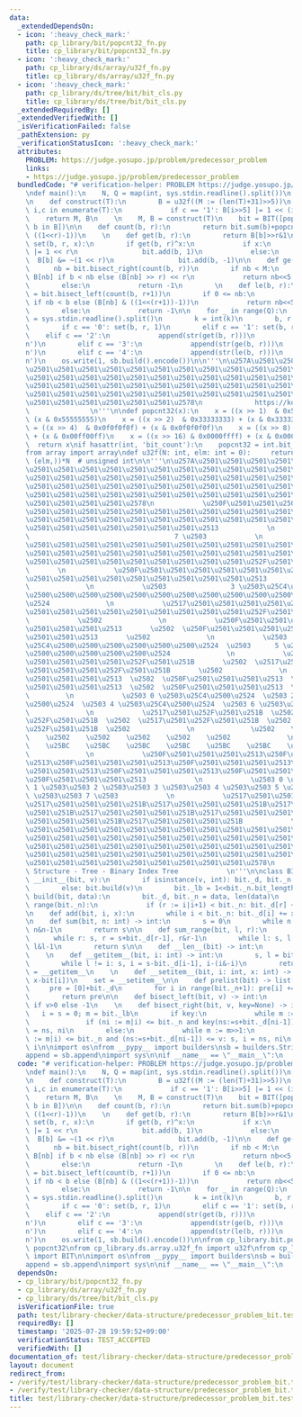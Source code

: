 ```yaml
---
data:
  _extendedDependsOn:
  - icon: ':heavy_check_mark:'
    path: cp_library/bit/popcnt32_fn.py
    title: cp_library/bit/popcnt32_fn.py
  - icon: ':heavy_check_mark:'
    path: cp_library/ds/array/u32f_fn.py
    title: cp_library/ds/array/u32f_fn.py
  - icon: ':heavy_check_mark:'
    path: cp_library/ds/tree/bit/bit_cls.py
    title: cp_library/ds/tree/bit/bit_cls.py
  _extendedRequiredBy: []
  _extendedVerifiedWith: []
  _isVerificationFailed: false
  _pathExtension: py
  _verificationStatusIcon: ':heavy_check_mark:'
  attributes:
    PROBLEM: https://judge.yosupo.jp/problem/predecessor_problem
    links:
    - https://judge.yosupo.jp/problem/predecessor_problem
  bundledCode: "# verification-helper: PROBLEM https://judge.yosupo.jp/problem/predecessor_problem\n\
    \ndef main():\n    N, Q = map(int, sys.stdin.readline().split())\n    T = sys.stdin.readline()\n\
    \n    def construct(T):\n        B = u32f((M := (len(T)+31)>>5))\n        for\
    \ i,c in enumerate(T):\n            if c == '1': B[i>>5] |= 1 << (i&31)\n    \
    \    return M, B\n    \n    M, B = construct(T)\n    bit = BIT([popcnt32(b) for\
    \ b in B])\n\n    def count(b, r):\n        return bit.sum(b)+popcnt32(B[b] &\
    \ ((1<<r)-1))\n    \n    def get(b, r):\n        return B[b]>>r&1\n    \n    def\
    \ set(b, r, x):\n        if get(b, r)^x:\n            if x:\n                B[b]\
    \ |= 1 << r\n                bit.add(b, 1)\n            else:\n              \
    \  B[b] &= ~(1 << r)\n                bit.add(b, -1)\n\n    def ge(b, r):\n  \
    \      nb = bit.bisect_right(count(b, r))\n        if nb < M:\n            m =\
    \ B[nb] if b < nb else (B[nb] >> r) << r\n            return nb<<5|(m & -m).bit_length()-1\n\
    \        else:\n            return -1\n        \n    def le(b, r):\n        nb\
    \ = bit.bisect_left(count(b, r+1))\n        if 0 <= nb:\n            m = B[nb]\
    \ if nb < b else (B[nb] & ((1<<(r+1))-1))\n            return nb<<5|m.bit_length()-1\n\
    \        else:\n            return -1\n\n    for _ in range(Q):\n        c, k\
    \ = sys.stdin.readline().split()\n        k = int(k)\n        b, r = k>>5, k&31\n\
    \        if c == '0': set(b, r, 1)\n        elif c == '1': set(b, r, 0)\n    \
    \    elif c == '2':\n            append(str(get(b, r)))\n            append('\\\
    n')\n        elif c == '3':\n            append(str(ge(b, r)))\n            append('\\\
    n')\n        elif c == '4':\n            append(str(le(b, r)))\n            append('\\\
    n')\n    os.write(1, sb.build().encode())\n\n'''\n\u257A\u2501\u2501\u2501\u2501\
    \u2501\u2501\u2501\u2501\u2501\u2501\u2501\u2501\u2501\u2501\u2501\u2501\u2501\
    \u2501\u2501\u2501\u2501\u2501\u2501\u2501\u2501\u2501\u2501\u2501\u2501\u2501\
    \u2501\u2501\u2501\u2501\u2501\u2501\u2501\u2501\u2501\u2501\u2501\u2501\u2501\
    \u2501\u2501\u2501\u2501\u2501\u2501\u2501\u2501\u2501\u2501\u2501\u2501\u2501\
    \u2501\u2501\u2501\u2501\u2501\u2501\u2578\n             https://kobejean.github.io/cp-library\
    \               \n'''\n\ndef popcnt32(x):\n    x = ((x >> 1)  & 0x55555555) +\
    \ (x & 0x55555555)\n    x = ((x >> 2)  & 0x33333333) + (x & 0x33333333)\n    x\
    \ = ((x >> 4)  & 0x0f0f0f0f) + (x & 0x0f0f0f0f)\n    x = ((x >> 8)  & 0x00ff00ff)\
    \ + (x & 0x00ff00ff)\n    x = ((x >> 16) & 0x0000ffff) + (x & 0x0000ffff)\n  \
    \  return x\nif hasattr(int, 'bit_count'):\n    popcnt32 = int.bit_count\n\n\n\
    from array import array\ndef u32f(N: int, elm: int = 0):     return array('I',\
    \ (elm,))*N  # unsigned int\n\n'''\n\u257A\u2501\u2501\u2501\u2501\u2501\u2501\
    \u2501\u2501\u2501\u2501\u2501\u2501\u2501\u2501\u2501\u2501\u2501\u2501\u2501\
    \u2501\u2501\u2501\u2501\u2501\u2501\u2501\u2501\u2501\u2501\u2501\u2501\u2501\
    \u2501\u2501\u2501\u2501\u2501\u2501\u2501\u2501\u2501\u2501\u2501\u2501\u2501\
    \u2501\u2501\u2501\u2501\u2501\u2501\u2501\u2501\u2501\u2501\u2501\u2501\u2501\
    \u2501\u2501\u2501\u2501\u2578\n            \u250F\u2501\u2501\u2501\u2501\u2501\
    \u2501\u2501\u2501\u2501\u2501\u2501\u2501\u2501\u2501\u2501\u2501\u2501\u2501\
    \u2501\u2501\u2501\u2501\u2501\u2501\u2501\u2501\u2501\u2501\u2501\u2501\u2501\
    \u2501\u2501\u2501\u2501\u2501\u2501\u2501\u2513            \n            \u2503\
    \                                    7 \u2503            \n            \u2517\u2501\
    \u2501\u2501\u2501\u2501\u2501\u2501\u2501\u2501\u2501\u2501\u2501\u2501\u2501\
    \u2501\u2501\u2501\u2501\u2501\u2501\u2501\u2501\u2501\u2501\u2501\u2501\u2501\
    \u2501\u2501\u2501\u2501\u2501\u2501\u2501\u2501\u2501\u252F\u2501\u251B     \
    \       \n            \u250F\u2501\u2501\u2501\u2501\u2501\u2501\u2501\u2501\u2501\
    \u2501\u2501\u2501\u2501\u2501\u2501\u2501\u2501\u2501\u2513                 \u2502\
    \              \n            \u2503                3 \u2503\u25C4\u2500\u2500\u2500\
    \u2500\u2500\u2500\u2500\u2500\u2500\u2500\u2500\u2500\u2500\u2500\u2500\u2500\
    \u2524              \n            \u2517\u2501\u2501\u2501\u2501\u2501\u2501\u2501\
    \u2501\u2501\u2501\u2501\u2501\u2501\u2501\u2501\u2501\u252F\u2501\u251B     \
    \            \u2502              \n            \u250F\u2501\u2501\u2501\u2501\u2501\
    \u2501\u2501\u2501\u2513       \u2502  \u250F\u2501\u2501\u2501\u2501\u2501\u2501\
    \u2501\u2501\u2513       \u2502              \n            \u2503      1 \u2503\
    \u25C4\u2500\u2500\u2500\u2500\u2500\u2500\u2524  \u2503      5 \u2503\u25C4\u2500\
    \u2500\u2500\u2500\u2500\u2500\u2524              \n            \u2517\u2501\u2501\
    \u2501\u2501\u2501\u2501\u252F\u2501\u251B       \u2502  \u2517\u2501\u2501\u2501\
    \u2501\u2501\u2501\u252F\u2501\u251B       \u2502              \n            \u250F\
    \u2501\u2501\u2501\u2513  \u2502  \u250F\u2501\u2501\u2501\u2513  \u2502  \u250F\
    \u2501\u2501\u2501\u2513  \u2502  \u250F\u2501\u2501\u2501\u2513  \u2502     \
    \         \n            \u2503 0 \u2503\u25C4\u2500\u2524  \u2503 2 \u2503\u25C4\
    \u2500\u2524  \u2503 4 \u2503\u25C4\u2500\u2524  \u2503 6 \u2503\u25C4\u2500\u2524\
    \              \n            \u2517\u2501\u252F\u2501\u251B  \u2502  \u2517\u2501\
    \u252F\u2501\u251B  \u2502  \u2517\u2501\u252F\u2501\u251B  \u2502  \u2517\u2501\
    \u252F\u2501\u251B  \u2502              \n              \u2502    \u2502    \u2502\
    \    \u2502    \u2502    \u2502    \u2502    \u2502              \n          \
    \    \u25BC    \u25BC    \u25BC    \u25BC    \u25BC    \u25BC    \u25BC    \u25BC\
    \              \n            \u250F\u2501\u2501\u2501\u2513\u250F\u2501\u2501\u2501\
    \u2513\u250F\u2501\u2501\u2501\u2513\u250F\u2501\u2501\u2501\u2513\u250F\u2501\
    \u2501\u2501\u2513\u250F\u2501\u2501\u2501\u2513\u250F\u2501\u2501\u2501\u2513\
    \u250F\u2501\u2501\u2501\u2513            \n            \u2503 0 \u2503\u2503\
    \ 1 \u2503\u2503 2 \u2503\u2503 3 \u2503\u2503 4 \u2503\u2503 5 \u2503\u2503 6\
    \ \u2503\u2503 7 \u2503            \n            \u2517\u2501\u2501\u2501\u251B\
    \u2517\u2501\u2501\u2501\u251B\u2517\u2501\u2501\u2501\u251B\u2517\u2501\u2501\
    \u2501\u251B\u2517\u2501\u2501\u2501\u251B\u2517\u2501\u2501\u2501\u251B\u2517\
    \u2501\u2501\u2501\u251B\u2517\u2501\u2501\u2501\u251B            \n\u257A\u2501\
    \u2501\u2501\u2501\u2501\u2501\u2501\u2501\u2501\u2501\u2501\u2501\u2501\u2501\
    \u2501\u2501\u2501\u2501\u2501\u2501\u2501\u2501\u2501\u2501\u2501\u2501\u2501\
    \u2501\u2501\u2501\u2501\u2501\u2501\u2501\u2501\u2501\u2501\u2501\u2501\u2501\
    \u2501\u2501\u2501\u2501\u2501\u2501\u2501\u2501\u2501\u2501\u2501\u2501\u2501\
    \u2501\u2501\u2501\u2501\u2501\u2501\u2501\u2501\u2501\u2578\n           Data\
    \ Structure - Tree - Binary Index Tree            \n'''\n\nclass BIT:\n    def\
    \ __init__(bit, v):\n        if isinstance(v, int): bit._d, bit._n = [0]*v, v\n\
    \        else: bit.build(v)\n        bit._lb = 1<<bit._n.bit_length()\n\n    def\
    \ build(bit, data):\n        bit._d, bit._n = data, len(data)\n        for i in\
    \ range(bit._n):\n            if (r := i|i+1) < bit._n: bit._d[r] += bit._d[i]\n\
    \n    def add(bit, i, x):\n        while i < bit._n: bit._d[i] += x; i |= i+1\n\
    \n    def sum(bit, n: int) -> int:\n        s = 0\n        while n: s, n = s+bit._d[n-1],\
    \ n&n-1\n        return s\n\n    def sum_range(bit, l, r):\n        s = 0\n  \
    \      while r: s, r = s+bit._d[r-1], r&r-1\n        while l: s, l = s-bit._d[l-1],\
    \ l&l-1\n        return s\n\n    def __len__(bit) -> int:\n        return bit._n\n\
    \    \n    def __getitem__(bit, i: int) -> int:\n        s, l = bit._d[i], i&(i+1)\n\
    \        while l != i: s, i = s-bit._d[i-1], i-(i&-i)\n        return s\n    get\
    \ = __getitem__\n    \n    def __setitem__(bit, i: int, x: int) -> None: bit.add(i,\
    \ x-bit[i])\n    set = __setitem__\n\n    def prelist(bit) -> list[int]:\n   \
    \     pre = [0]+bit._d\n        for i in range(bit._n+1): pre[i] += pre[i&i-1]\n\
    \        return pre\n\n    def bisect_left(bit, v) -> int:\n        return bit.bisect_right(v-1)\
    \ if v>0 else -1\n    \n    def bisect_right(bit, v, key=None) -> int:\n     \
    \   i = s = 0; m = bit._lb\n        if key:\n            while m := m>>1:\n  \
    \              if (ni := m|i) <= bit._n and key(ns:=s+bit._d[ni-1]) <= v: s, i\
    \ = ns, ni\n        else:\n            while m := m>>1:\n                if (ni\
    \ := m|i) <= bit._n and (ns:=s+bit._d[ni-1]) <= v: s, i = ns, ni\n        return\
    \ i\n\nimport os\nfrom __pypy__ import builders\nsb = builders.StringBuilder()\n\
    append = sb.append\nimport sys\n\nif __name__ == \"__main__\":\n    main()\n"
  code: "# verification-helper: PROBLEM https://judge.yosupo.jp/problem/predecessor_problem\n\
    \ndef main():\n    N, Q = map(int, sys.stdin.readline().split())\n    T = sys.stdin.readline()\n\
    \n    def construct(T):\n        B = u32f((M := (len(T)+31)>>5))\n        for\
    \ i,c in enumerate(T):\n            if c == '1': B[i>>5] |= 1 << (i&31)\n    \
    \    return M, B\n    \n    M, B = construct(T)\n    bit = BIT([popcnt32(b) for\
    \ b in B])\n\n    def count(b, r):\n        return bit.sum(b)+popcnt32(B[b] &\
    \ ((1<<r)-1))\n    \n    def get(b, r):\n        return B[b]>>r&1\n    \n    def\
    \ set(b, r, x):\n        if get(b, r)^x:\n            if x:\n                B[b]\
    \ |= 1 << r\n                bit.add(b, 1)\n            else:\n              \
    \  B[b] &= ~(1 << r)\n                bit.add(b, -1)\n\n    def ge(b, r):\n  \
    \      nb = bit.bisect_right(count(b, r))\n        if nb < M:\n            m =\
    \ B[nb] if b < nb else (B[nb] >> r) << r\n            return nb<<5|(m & -m).bit_length()-1\n\
    \        else:\n            return -1\n        \n    def le(b, r):\n        nb\
    \ = bit.bisect_left(count(b, r+1))\n        if 0 <= nb:\n            m = B[nb]\
    \ if nb < b else (B[nb] & ((1<<(r+1))-1))\n            return nb<<5|m.bit_length()-1\n\
    \        else:\n            return -1\n\n    for _ in range(Q):\n        c, k\
    \ = sys.stdin.readline().split()\n        k = int(k)\n        b, r = k>>5, k&31\n\
    \        if c == '0': set(b, r, 1)\n        elif c == '1': set(b, r, 0)\n    \
    \    elif c == '2':\n            append(str(get(b, r)))\n            append('\\\
    n')\n        elif c == '3':\n            append(str(ge(b, r)))\n            append('\\\
    n')\n        elif c == '4':\n            append(str(le(b, r)))\n            append('\\\
    n')\n    os.write(1, sb.build().encode())\n\nfrom cp_library.bit.popcnt32_fn import\
    \ popcnt32\nfrom cp_library.ds.array.u32f_fn import u32f\nfrom cp_library.ds.tree.bit.bit_cls\
    \ import BIT\n\nimport os\nfrom __pypy__ import builders\nsb = builders.StringBuilder()\n\
    append = sb.append\nimport sys\n\nif __name__ == \"__main__\":\n    main()"
  dependsOn:
  - cp_library/bit/popcnt32_fn.py
  - cp_library/ds/array/u32f_fn.py
  - cp_library/ds/tree/bit/bit_cls.py
  isVerificationFile: true
  path: test/library-checker/data-structure/predecessor_problem_bit.test.py
  requiredBy: []
  timestamp: '2025-07-28 19:59:52+09:00'
  verificationStatus: TEST_ACCEPTED
  verifiedWith: []
documentation_of: test/library-checker/data-structure/predecessor_problem_bit.test.py
layout: document
redirect_from:
- /verify/test/library-checker/data-structure/predecessor_problem_bit.test.py
- /verify/test/library-checker/data-structure/predecessor_problem_bit.test.py.html
title: test/library-checker/data-structure/predecessor_problem_bit.test.py
---
```

